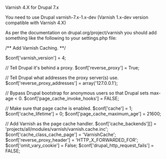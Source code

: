 Varnish 4.X for Drupal 7.x

You need to use Drupal varnish-7.x-1.x-dev (Varnish 1.x-dev version compatible with Varnish 4.X)

As per the documentation on drupal.org/project/varnish you should add something like the following to your settings.php file:

/** Add Varnish Caching. **/

$conf['varnish_version'] = 4;

// Tell Drupal it's behind a proxy.
$conf['reverse_proxy'] = True;

// Tell Drupal what addresses the proxy server(s) use.
$conf['reverse_proxy_addresses'] = array('127.0.0.1');

// Bypass Drupal bootstrap for anonymous users so that Drupal sets max-age < 0.
$conf['page_cache_invoke_hooks'] = FALSE;

// Make sure that page cache is enabled.
$conf['cache'] = 1;
$conf['cache_lifetime'] = 0;
$conf['page_cache_maximum_age'] = 21600;

// Add Varnish as the page cache handler.
$conf['cache_backends'][] = 'projects/all/modules/varnish/varnish.cache.inc';
$conf['cache_class_cache_page'] = 'VarnishCache';
$conf['reverse_proxy_header'] = 'HTTP_X_FORWARDED_FOR';
$conf['omit_vary_cookie'] = False;
$conf['drupal_http_request_fails'] = FALSE;
